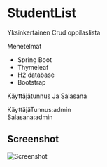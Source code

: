 # StudentList
Yksinkertainen Crud oppilaslista 

Menetelmät
- Spring Boot
- Thymeleaf
- H2 database
- Bootstrap

Käyttäjätunnus Ja Salasana<br>

KäyttäjäTunnus:admin<br>
Salasana:admin

## Screenshot

![Screenshot](http://juhahinkula.github.com/img/crudboot.png)

